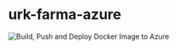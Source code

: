 # urk-farma-azure
![Build, Push and Deploy Docker Image to Azure](https://github.com/oliverwk/urk-farma-azure/workflows/Build,%20Push%20and%20Deploy%20Docker%20Image%20to%20Azure/badge.svg?branch=knex)
